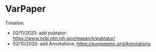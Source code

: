 # VarPaper

Timeline: 

* 02/11/2020: add pubtator: https://www.ncbi.nlm.nih.gov/research/pubtator/
* 02/10/2020: add Annotations: https://europepmc.org/Annotations
